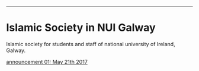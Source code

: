 ---
# Islamic Society in NUI Galway
Islamic society for students and staff of national university of Ireland, Galway.

[announcement 01: May 21th 2017 ](https://isoc-nuig.github.io/announce/anc2017-05-21_01)
